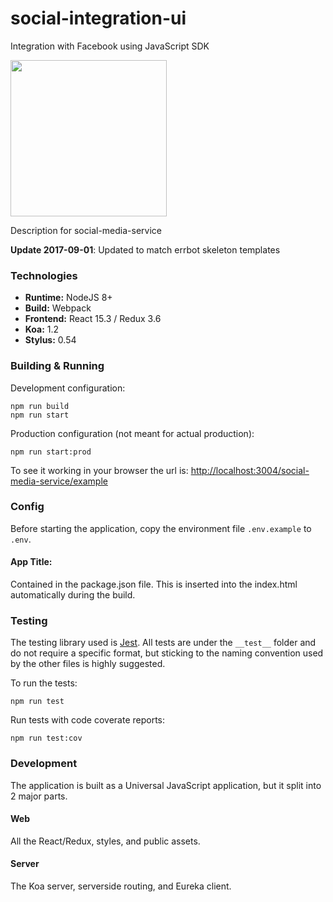 # social-integration-ui
Integration with  Facebook using JavaScript SDK

<img src="http://i.imgur.com/zZpzNqO.png" width="250px" />

Description for social-media-service

**Update 2017-09-01**: Updated to match errbot skeleton templates

### Technologies

* **Runtime:** NodeJS 8+
* **Build:** Webpack
* **Frontend:** React 15.3 / Redux 3.6 
* **Koa:** 1.2
* **Stylus:** 0.54

### Building & Running

Development configuration:

    npm run build
    npm run start

Production configuration (not meant for actual production):

    npm run start:prod

To see it working in your browser the url is: [http://localhost:3004/social-media-service/example](http://localhost:3004/social-media-service/example)

### Config

Before starting the application, copy the environment file `.env.example` to `.env`. 

#### App Title:  
Contained in the package.json file. This is inserted into the index.html automatically during the build.

### Testing

The testing library used is [Jest](https://facebook.github.io/jest/). All tests are under the `__test__` folder and do not require a specific format, but sticking to the naming convention used by the other files is highly suggested. 

To run the tests:

    npm run test
    
Run tests with code coverate reports:

    npm run test:cov
   
### Development

The application is built as a Universal JavaScript application, but it split into 2 major parts. 

#### Web
All the React/Redux, styles, and public assets.

#### Server
The Koa server, serverside routing, and Eureka client.  


